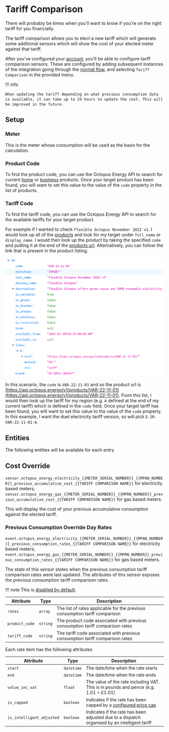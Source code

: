 # Tariff Comparison

There will probably be times when you'll want to know if you're on the right tariff for you financially.

The tariff comparison allows you to elect a new tariff which will generate some additional sensors which will show the cost of your elected meter against that tariff.

After you've configured your [account](./account.md), you'll be able to configure tariff comparison sensors. These are configured by adding subsequent instances of the integration going through the [normal flow](https://my.home-assistant.io/redirect/config_flow_start/?domain=octopus_energy), and selecting `Tariff Comparison` in the provided menu.

!!! info
    
    When updating the tariff depending on what previous consumption data is available, it can take up to 24 hours to update the cost. This will be improved in the future.

## Setup

### Meter

This is the meter whose consumption will be used as the basis for the calculation.

### Product Code

To find the product code, you can use the Octopus Energy API to search for current [home](https://api.octopus.energy/v1/products/) or [business](https://api.octopus.energy/v1/products/?is_business=true) products. Once your target product has been found, you will want to set this value to the value of the `code` property in the list of products.

### Tariff Code

To find the tariff code, you can use the Octopus Energy API to search for the available tariffs for your target product.

For example if I wanted to check `Flexible Octopus November 2022 v1`. I would look up all of the [products](https://api.octopus.energy/v1/products) and look for my target under `full_name` or `display_name`. I would then look up the product by taking the specified `code` and putting it at the end of the [products url](https://api.octopus.energy/v1/products). Alternatively, you can follow the link that is present in the product listing.

![All products example](../assets/product_lookup.png)

In this scenario, the `code` is `VAR-22-11-01` and so the product url is [https://api.octopus.energy/v1/products/VAR-22-11-01](https://api.octopus.energy/v1/products/VAR-22-11-01). From this list, I would then look up the tariff for my region (e.g. `A` defined at the end of my current tariff) which is defined in the `code` field. Once your target tariff has been found, you will want to set this value to the value of the `code` property. In this example, I want the duel electricity tariff version, so will pick `E-2R-VAR-22-11-01-A`.

## Entities

The following entities will be available for each entry

## Cost Override

`sensor.octopus_energy_electricity_{{METER_SERIAL_NUMBER}}_{{MPAN_NUMBER}}_previous_accumulative_cost_{{TARIFF COMPARISON NAME}}` for electricity based meters; `sensor.octopus_energy_gas_{{METER_SERIAL_NUMBER}}_{{MPRN_NUMBER}}_previous_accumulative_cost_{{TARIFF COMPARISON NAME}}` for gas based meters.

This will display the cost of your previous accumulative consumption against the elected tariff.

### Previous Consumption Override Day Rates

`event.octopus_energy_electricity_{{METER_SERIAL_NUMBER}}_{{MPAN_NUMBER}}_previous_consumption_rates_{{TARIFF COMPARISON NAME}}` for electricity based meters; `event.octopus_energy_gas_{{METER_SERIAL_NUMBER}}_{{MPRN_NUMBER}}_previous_consumption_rates_{{TARIFF COMPARISON NAME}}` for gas based meters.

The state of this sensor states when the previous consumption tariff comparison rates were last updated. The attributes of this sensor exposes the previous consumption tariff comparison rates. 

!!! note
    This is [disabled by default](../faq.md#there-are-entities-that-are-disabled-why-are-they-disabled-and-how-do-i-enable-them).

| Attribute | Type | Description |
|-----------|------|-------------|
| `rates` | `array` | The list of rates applicable for the previous consumption tariff comparison |
| `product_code` | `string` | The product code associated with previous consumption tariff comparison rates |
| `tariff_code` | `string` | The tariff code associated with previous consumption tariff comparison rates |

Each rate item has the following attributes

| Attribute | Type | Description |
|-----------|------|-------------|
| `start` | `datetime` | The date/time when the rate starts |
| `end` | `datetime` | The date/time when the rate ends |
| `value_inc_vat` | `float` | The value of the rate including VAT. This is in pounds and pence (e.g. 1.01 = £1.01) |
| `is_capped` | `boolean` | Indicates if the rate has been capped by a [configured price cap](../setup/account.md#pricing-caps) |
| `is_intelligent_adjusted` | `boolean` | Indicates if the rate has been adjusted due to a dispatch organised by an intelligent tariff |